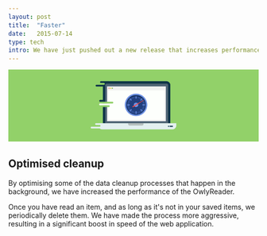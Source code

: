 ```yaml
---
layout: post
title:  "Faster"
date:   2015-07-14
type: tech
intro: We have just pushed out a new release that increases performance across the board.
---
```


![Increased Performance](img/increased-performance.png)

## Optimised cleanup

By optimising some of the data cleanup processes that happen in the background, we have increased the performance of the OwlyReader.

Once you have read an item, and as long as it's not in your saved items, we periodically delete them. We have made the process more aggressive, resulting in a significant boost in speed of the web application.
